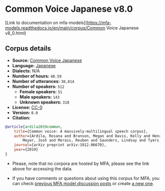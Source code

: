 
# Common Voice Japanese v8.0

[Link to documentation on mfa-models](https://mfa-models.readthedocs.io/en/main/corpus/Common Voice Japanese v8_0.html)

## Corpus details

- **Source:** [Common Voice Japanese](https://voice.mozilla.org/en/datasets)
- **Language:** [Japanese](https://en.wikipedia.org/wiki/Japanese_language)
- **Dialects:** N/A
- **Number of hours:** `40.59`
- **Number of utterances:** `30,814`
- **Number of speakers:** `512`
  - **Female speakers:** `51`
  - **Male speakers:** `143`
  - **Unknown speakers:** `318`
- **License:** [CC-0](https://creativecommons.org/publicdomain/zero/1.0/)
- **Version:** `8.0`
- **Citation:**
```bibtex
@article{ardila2019common,
	title={Common voice: A massively-multilingual speech corpus},
	author={Ardila, Rosana and Branson, Megan and Davis, Kelly and Henretty, Michael and Kohler, Michael and
		Meyer, Josh and Morais, Reuben and Saunders, Lindsay and Tyers, Francis M and Weber, Gregor},
	journal={arXiv preprint arXiv:1912.06670},
	year={2019}
}

```

- Please, note that no corpora are hosted by MFA, please see the link above for accessing the data.

- If you have comments or questions about using this corpus for MFA, you can check [previous MFA model discussion posts](https://github.com/MontrealCorpusTools/mfa-models/discussions?discussions_q=Common+Voice+Japanese+v8.0) or create [a new one](https://github.com/MontrealCorpusTools/mfa-models/discussions/new).
